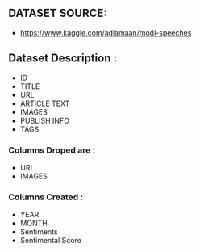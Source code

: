 ## DATASET SOURCE:
- https://www.kaggle.com/adiamaan/modi-speeches

## Dataset Description :

- ID
- TITLE
- URL
- ARTICLE TEXT
- IMAGES
- PUBLISH INFO
- TAGS

### Columns Droped are :

- URL
- IMAGES

### Columns Created :

- YEAR
- MONTH
- Sentiments
- Sentimental Score